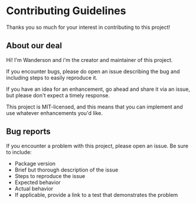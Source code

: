 # Contributing Guidelines

Thanks you so much for your interest in contributing to this project!

## About our deal

Hi! I'm Wanderson and i'm the creator and maintainer of this project.

If you encounter bugs, please do open an issue describing the bug and including steps to easily reproduce it.

If you have an idea for an enhancement, go ahead and share it via an issue, but please don't expect a timely response.

This project is MIT-licensed, and this means that you can implement and use whatever enhancements you'd like.

## Bug reports

If you encounter a problem with this project, please open an issue. Be sure to include:

- Package version
- Brief but thorough description of the issue
- Steps to reproduce the issue
- Expected behavior
- Actual behavior
- If applicable, provide a link to a test that demonstrates the problem
